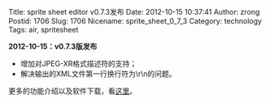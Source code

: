 Title: sprite sheet editor v0.7.3发布
Date: 2012-10-15 10:37:41
Author: zrong
Postid: 1706
Slug: 1706
Nicename: sprite_sheet_0_7_3
Category: technology
Tags: air, spritesheet

**2012-10-15：v0.7.3版发布**

-   增加对JPEG-XR格式描述符的支持；
-   解决输出的XML文件第一行换行符为\\r\\n的问题。

更多的功能介绍以及软件下载，看[这里](http://zengrong.net/sprite_sheet_editor)。


